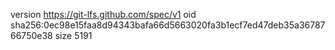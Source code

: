 version https://git-lfs.github.com/spec/v1
oid sha256:0ec98e15faa8d94343bafa66d5663020fa3b1ecf7ed47deb35a3678766750e38
size 5191
